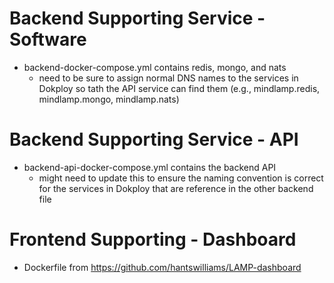 # Backend Supporting Service - Software
- backend-docker-compose.yml contains redis, mongo, and nats
    - need to be sure to assign normal DNS names to the services in Dokploy so tath the API service can find them (e.g., mindlamp.redis, mindlamp.mongo, mindlamp.nats)

# Backend Supporting Service - API 
- backend-api-docker-compose.yml contains the backend API
    - might need to update this to ensure the naming convention is correct for the services in Dokploy that are reference in the other backend file

# Frontend Supporting - Dashboard
- Dockerfile from https://github.com/hantswilliams/LAMP-dashboard 


